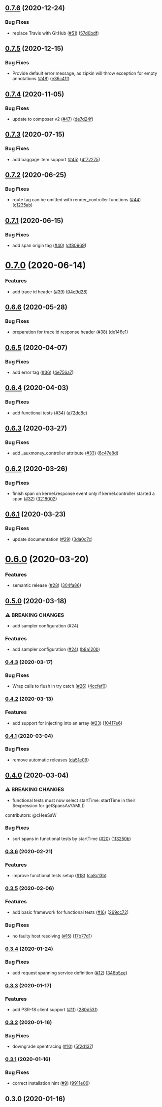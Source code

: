 ## [0.7.6](https://github.com/auxmoney/OpentracingBundle-core/compare/v0.7.5...v0.7.6) (2020-12-24)


### Bug Fixes

* replace Travis with GitHub ([#51](https://github.com/auxmoney/OpentracingBundle-core/issues/51)) ([57d0bdf](https://github.com/auxmoney/OpentracingBundle-core/commit/57d0bdfe1d69b2be44c08cf045cb414e83cd34a8))

## [0.7.5](https://github.com/auxmoney/OpentracingBundle-core/compare/v0.7.4...v0.7.5) (2020-12-15)


### Bug Fixes

* Provide default error message, as zipkin will throw exception for empty annotations ([#48](https://github.com/auxmoney/OpentracingBundle-core/issues/48)) ([e36c41f](https://github.com/auxmoney/OpentracingBundle-core/commit/e36c41f18ca3e6e0f10a52ab1b3ec81916942a13))

## [0.7.4](https://github.com/auxmoney/OpentracingBundle-core/compare/v0.7.3...v0.7.4) (2020-11-05)


### Bug Fixes

* update to composer v2 ([#47](https://github.com/auxmoney/OpentracingBundle-core/issues/47)) ([de7d24f](https://github.com/auxmoney/OpentracingBundle-core/commit/de7d24f63673e552b661a631972e714179b5ee90))

## [0.7.3](https://github.com/auxmoney/OpentracingBundle-core/compare/v0.7.2...v0.7.3) (2020-07-15)


### Bug Fixes

* add baggage item support ([#45](https://github.com/auxmoney/OpentracingBundle-core/issues/45)) ([4f72275](https://github.com/auxmoney/OpentracingBundle-core/commit/4f722757aae316efe3379a4169e4c9ccfd3b2773))

## [0.7.2](https://github.com/auxmoney/OpentracingBundle-core/compare/v0.7.1...v0.7.2) (2020-06-25)


### Bug Fixes

* route tag can be omitted with render_controller functions ([#44](https://github.com/auxmoney/OpentracingBundle-core/issues/44)) ([c1235ab](https://github.com/auxmoney/OpentracingBundle-core/commit/c1235abbe5dc9974f7eb614b96a388abada6b9e9))

## [0.7.1](https://github.com/auxmoney/OpentracingBundle-core/compare/v0.7.0...v0.7.1) (2020-06-15)


### Bug Fixes

* add span origin tag ([#40](https://github.com/auxmoney/OpentracingBundle-core/issues/40)) ([df80969](https://github.com/auxmoney/OpentracingBundle-core/commit/df809690375a892f1d3d70e95ac923d779767b37))

# [0.7.0](https://github.com/auxmoney/OpentracingBundle-core/compare/v0.6.6...v0.7.0) (2020-06-14)


### Features

* add trace id header ([#39](https://github.com/auxmoney/OpentracingBundle-core/issues/39)) ([04e9d28](https://github.com/auxmoney/OpentracingBundle-core/commit/04e9d28d1869c6b9f4816cb1f6ef44017c0c8138))

## [0.6.6](https://github.com/auxmoney/OpentracingBundle-core/compare/v0.6.5...v0.6.6) (2020-05-28)


### Bug Fixes

* preparation for trace id response header ([#38](https://github.com/auxmoney/OpentracingBundle-core/issues/38)) ([de146e1](https://github.com/auxmoney/OpentracingBundle-core/commit/de146e1d0b40abaa8e0c8b2ae48ec7b0f3c044ea))

## [0.6.5](https://github.com/auxmoney/OpentracingBundle-core/compare/v0.6.4...v0.6.5) (2020-04-07)


### Bug Fixes

* add error tag ([#36](https://github.com/auxmoney/OpentracingBundle-core/issues/36)) ([4e756a7](https://github.com/auxmoney/OpentracingBundle-core/commit/4e756a7e4f66c4db7aac684592f83d8a572aa168))

## [0.6.4](https://github.com/auxmoney/OpentracingBundle-core/compare/v0.6.3...v0.6.4) (2020-04-03)


### Bug Fixes

* add functional tests ([#34](https://github.com/auxmoney/OpentracingBundle-core/issues/34)) ([a72dc8c](https://github.com/auxmoney/OpentracingBundle-core/commit/a72dc8c1f809b512b557cc6d9fdb4d0fa657b6e1))

## [0.6.3](https://github.com/auxmoney/OpentracingBundle-core/compare/v0.6.2...v0.6.3) (2020-03-27)


### Bug Fixes

* add _auxmoney_controller attribute ([#33](https://github.com/auxmoney/OpentracingBundle-core/issues/33)) ([6c47e8d](https://github.com/auxmoney/OpentracingBundle-core/commit/6c47e8df81ae3eed1c1c472f31e748627a6b06ac))

## [0.6.2](https://github.com/auxmoney/OpentracingBundle-core/compare/v0.6.1...v0.6.2) (2020-03-26)


### Bug Fixes

* finish span on kernel.response event only if kernel.controller started a span ([#32](https://github.com/auxmoney/OpentracingBundle-core/issues/32)) ([3218002](https://github.com/auxmoney/OpentracingBundle-core/commit/3218002433e5a13b9d1fb23a00d2120ed65cac96))

## [0.6.1](https://github.com/auxmoney/OpentracingBundle-core/compare/v0.6.0...v0.6.1) (2020-03-23)


### Bug Fixes

* update documentation ([#29](https://github.com/auxmoney/OpentracingBundle-core/issues/29)) ([3da0c7c](https://github.com/auxmoney/OpentracingBundle-core/commit/3da0c7cb33f01743be9215f5da4a5d0f77dc1d67))

# [0.6.0](https://github.com/auxmoney/OpentracingBundle-core/compare/v0.5.0...v0.6.0) (2020-03-20)


### Features

* semantic release ([#28](https://github.com/auxmoney/OpentracingBundle-core/issues/28)) ([304fa86](https://github.com/auxmoney/OpentracingBundle-core/commit/304fa86ad972d83f545b0bee3d42c15353842129))

## [0.5.0](https://github.com/auxmoney/OpentracingBundle-core/compare/v0.4.3...v0.5.0) (2020-03-18)


### ⚠ BREAKING CHANGES

* add sampler configuration (#24)

### Features

* add sampler configuration ([#24](https://github.com/auxmoney/OpentracingBundle-core/issues/24)) ([b8a120b](https://github.com/auxmoney/OpentracingBundle-core/commit/b8a120be43d5e52a7d74083b5bd7092ed14be5ba))

### [0.4.3](https://github.com/auxmoney/OpentracingBundle-core/compare/v0.4.2...v0.4.3) (2020-03-17)


### Bug Fixes

* Wrap calls to flush in try catch ([#26](https://github.com/auxmoney/OpentracingBundle-core/issues/26)) ([4ccfef0](https://github.com/auxmoney/OpentracingBundle-core/commit/4ccfef089a4b51dc65ef6f8e5ccddee6cd88bc72))

### [0.4.2](https://github.com/auxmoney/OpentracingBundle-core/compare/v0.4.1...v0.4.2) (2020-03-13)


### Features

* add support for injecting into an array ([#23](https://github.com/auxmoney/OpentracingBundle-core/issues/23)) ([10417e6](https://github.com/auxmoney/OpentracingBundle-core/commit/10417e6bd12bf1cb4671d4562aa09787ee00350a))

### [0.4.1](https://github.com/auxmoney/OpentracingBundle-core/compare/v0.4.0...v0.4.1) (2020-03-04)


### Bug Fixes

* remove automatic releases ([da51e09](https://github.com/auxmoney/OpentracingBundle-core/commit/da51e0943ef1ea70b9e447354886a039acc1f3d2))

## [0.4.0](https://github.com/auxmoney/OpentracingBundle-core/compare/v0.3.6...v0.4.0) (2020-03-04)


### ⚠ BREAKING CHANGES

* functional tests must now select startTime: startTime in their $expression for getSpansAsYAML()

contributors: @cHeeSaW 

### Bug Fixes

* sort spans in functional tests by startTime ([#20](https://github.com/auxmoney/OpentracingBundle-core/issues/20)) ([1f3250b](https://github.com/auxmoney/OpentracingBundle-core/commit/1f3250b6dfce42a30647cc4a5474b1eb1b77e4eb))

### [0.3.6](https://github.com/auxmoney/OpentracingBundle-core/compare/v0.3.5...v0.3.6) (2020-02-21)


### Features

* improve functional tests setup ([#18](https://github.com/auxmoney/OpentracingBundle-core/issues/18)) ([ca8c13b](https://github.com/auxmoney/OpentracingBundle-core/commit/ca8c13b35bdc47f13cfa30aec325d848404be7c8))

### [0.3.5](https://github.com/auxmoney/OpentracingBundle-core/compare/v0.3.4...v0.3.5) (2020-02-06)


### Features

* add basic framework for functional tests ([#16](https://github.com/auxmoney/OpentracingBundle-core/issues/16)) ([269cc72](https://github.com/auxmoney/OpentracingBundle-core/commit/269cc72524127d09be7ab401939e415df85e5e3e))


### Bug Fixes

* no faulty host resolving ([#15](https://github.com/auxmoney/OpentracingBundle-core/issues/15)) ([17b77d1](https://github.com/auxmoney/OpentracingBundle-core/commit/17b77d17b1f367d3a6ce8232368464ee45b20ef2))

### [0.3.4](https://github.com/auxmoney/OpentracingBundle-core/compare/v0.3.3...v0.3.4) (2020-01-24)


### Bug Fixes

* add request spanning service definition ([#12](https://github.com/auxmoney/OpentracingBundle-core/issues/12)) ([346b5ce](https://github.com/auxmoney/OpentracingBundle-core/commit/346b5cee56a7afea53ef3d8594568d6566fa6f04))

### [0.3.3](https://github.com/auxmoney/OpentracingBundle-core/compare/v0.3.2...v0.3.3) (2020-01-17)


### Features

* add PSR-18 client support ([#11](https://github.com/auxmoney/OpentracingBundle-core/issues/11)) ([280d53f](https://github.com/auxmoney/OpentracingBundle-core/commit/280d53f0209a61814188d2c5833acd2ae3ad1145))

### [0.3.2](https://github.com/auxmoney/OpentracingBundle-core/compare/v0.3.1...v0.3.2) (2020-01-16)


### Bug Fixes

* downgrade opentracing ([#10](https://github.com/auxmoney/OpentracingBundle-core/issues/10)) ([5f2d137](https://github.com/auxmoney/OpentracingBundle-core/commit/5f2d13711c75b6468f40659a256df1ed24f5eef4))

### [0.3.1](https://github.com/auxmoney/OpentracingBundle-core/compare/v0.3.0...v0.3.1) (2020-01-16)


### Bug Fixes

* correct installation hint ([#9](https://github.com/auxmoney/OpentracingBundle-core/issues/9)) ([9911e06](https://github.com/auxmoney/OpentracingBundle-core/commit/9911e062f4c2b7b80d3fa76f4cd071fdf00da405))

## 0.3.0 (2020-01-16)
